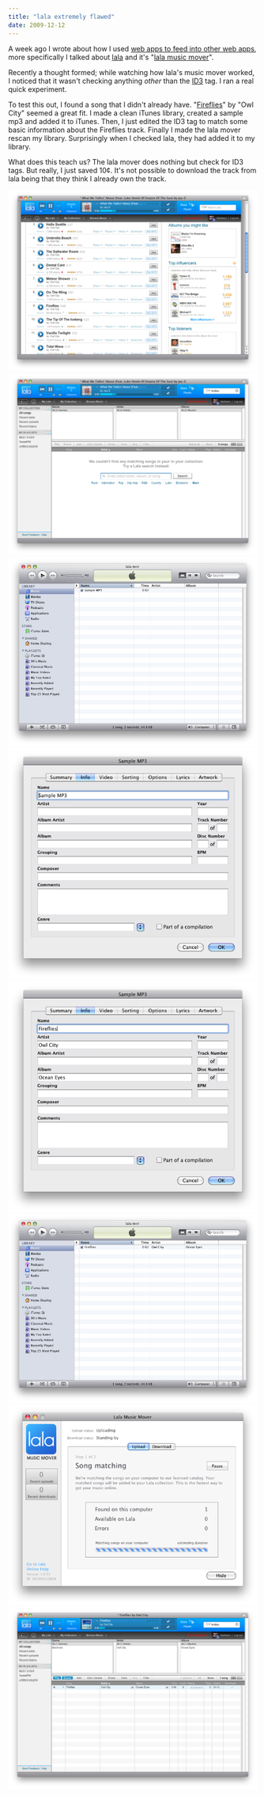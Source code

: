 ```yaml
---
title: "lala extremely flawed"
date: 2009-12-12
---
```


A week ago I wrote about how I used [web apps to feed into other web apps], more specifically I talked about [lala] and it's "[lala music mover]".

Recently a thought formed; while watching how lala's music mover worked, I noticed that it wasn't checking anything _other_ than the [ID3] tag. I ran a real quick experiment.

To test this out, I found a song that I didn't already have. "[Fireflies]" by "Owl City" seemed a great fit. I made a clean iTunes library, created a sample mp3 and added it to iTunes. Then, I just edited the ID3 tag to match some basic information about the Fireflies track. Finally I made the lala mover rescan my library. Surprisingly when I checked lala, they had added it to my library.

What does this teach us? The lala mover does nothing but check for ID3 tags. But really, I just saved 10&cent;. It's not possible to download the track from lala being that they think I already own the track.

![lala-fireflies]
![lala-fireflies-none]
![itunes-sample-mp3]
![ID3-sample]
![ID3-firefly]
![itunes-firefly]
![lal-mover]
![lala-fireflies-have]

[web apps to feed into other web apps]: http://tech.karbassi.com/2009/12/08/web-apps-feeding-web-apps/
[lala]: http://www.lala.com
[lala music mover]: http://www.lala.com/musicmover/uploader
[id3]: http://en.wikipedia.org/wiki/ID3
[fireflies]: http://lala.com/zyhS
[lala-fireflies]: 1-lala-fireflies.png
[lala-fireflies-none]: 2-lala-fireflies-none.png
[itunes-sample-mp3]: 3-itunes-sample-mp3.png
[id3-sample]: 4-ID3-sample.png
[id3-firefly]: 5-ID3-firefly.png
[itunes-firefly]: 6-itunes-firefly.png
[lal-mover]: 7-lal-mover.png
[lala-fireflies-have]: 8-lala-fireflies-have.png

